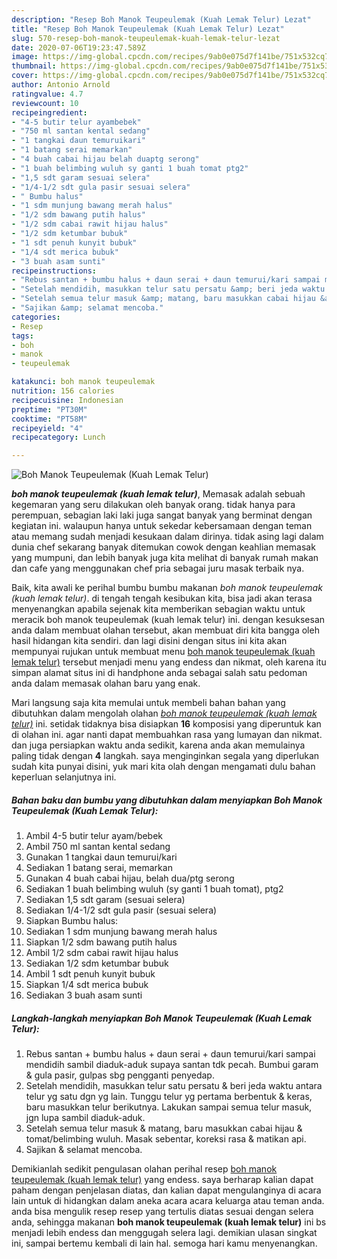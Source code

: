 ```yaml
---
description: "Resep Boh Manok Teupeulemak (Kuah Lemak Telur) Lezat"
title: "Resep Boh Manok Teupeulemak (Kuah Lemak Telur) Lezat"
slug: 570-resep-boh-manok-teupeulemak-kuah-lemak-telur-lezat
date: 2020-07-06T19:23:47.589Z
image: https://img-global.cpcdn.com/recipes/9ab0e075d7f141be/751x532cq70/boh-manok-teupeulemak-kuah-lemak-telur-foto-resep-utama.jpg
thumbnail: https://img-global.cpcdn.com/recipes/9ab0e075d7f141be/751x532cq70/boh-manok-teupeulemak-kuah-lemak-telur-foto-resep-utama.jpg
cover: https://img-global.cpcdn.com/recipes/9ab0e075d7f141be/751x532cq70/boh-manok-teupeulemak-kuah-lemak-telur-foto-resep-utama.jpg
author: Antonio Arnold
ratingvalue: 4.7
reviewcount: 10
recipeingredient:
- "4-5 butir telur ayambebek"
- "750 ml santan kental sedang"
- "1 tangkai daun temuruikari"
- "1 batang serai memarkan"
- "4 buah cabai hijau belah duaptg serong"
- "1 buah belimbing wuluh sy ganti 1 buah tomat ptg2"
- "1,5 sdt garam sesuai selera"
- "1/4-1/2 sdt gula pasir sesuai selera"
- " Bumbu halus"
- "1 sdm munjung bawang merah halus"
- "1/2 sdm bawang putih halus"
- "1/2 sdm cabai rawit hijau halus"
- "1/2 sdm ketumbar bubuk"
- "1 sdt penuh kunyit bubuk"
- "1/4 sdt merica bubuk"
- "3 buah asam sunti"
recipeinstructions:
- "Rebus santan + bumbu halus + daun serai + daun temurui/kari sampai mendidih sambil diaduk-aduk supaya santan tdk pecah. Bumbui garam &amp; gula pasir, gulpas sbg pengganti penyedap."
- "Setelah mendidih, masukkan telur satu persatu &amp; beri jeda waktu antara telur yg satu dgn yg lain. Tunggu telur yg pertama berbentuk &amp; keras, baru masukkan telur berikutnya. Lakukan sampai semua telur masuk, jgn lupa sambil diaduk-aduk."
- "Setelah semua telur masuk &amp; matang, baru masukkan cabai hijau &amp; tomat/belimbing wuluh. Masak sebentar, koreksi rasa &amp; matikan api."
- "Sajikan &amp; selamat mencoba."
categories:
- Resep
tags:
- boh
- manok
- teupeulemak

katakunci: boh manok teupeulemak 
nutrition: 156 calories
recipecuisine: Indonesian
preptime: "PT30M"
cooktime: "PT58M"
recipeyield: "4"
recipecategory: Lunch

---
```



![Boh Manok Teupeulemak (Kuah Lemak Telur)](https://img-global.cpcdn.com/recipes/9ab0e075d7f141be/751x532cq70/boh-manok-teupeulemak-kuah-lemak-telur-foto-resep-utama.jpg)

<b><i>boh manok teupeulemak (kuah lemak telur)</i></b>, Memasak adalah sebuah kegemaran yang seru dilakukan oleh banyak orang. tidak hanya para perempuan, sebagian laki laki juga sangat banyak yang berminat dengan kegiatan ini. walaupun hanya untuk sekedar kebersamaan dengan teman atau memang sudah menjadi kesukaan dalam dirinya. tidak asing lagi dalam dunia chef sekarang banyak ditemukan cowok dengan keahlian memasak yang mumpuni, dan lebih banyak juga kita melihat di banyak rumah makan dan cafe yang menggunakan chef pria sebagai juru masak terbaik nya.

Baik, kita awali ke perihal bumbu bumbu makanan <i>boh manok teupeulemak (kuah lemak telur)</i>. di tengah tengah kesibukan kita, bisa jadi akan terasa menyenangkan apabila sejenak kita memberikan sebagian waktu untuk meracik boh manok teupeulemak (kuah lemak telur) ini. dengan kesuksesan anda dalam membuat olahan tersebut, akan membuat diri kita bangga oleh hasil hidangan kita sendiri. dan lagi disini dengan situs ini kita akan mempunyai rujukan untuk membuat menu <u>boh manok teupeulemak (kuah lemak telur)</u> tersebut menjadi menu yang endess dan nikmat, oleh karena itu simpan alamat situs ini di handphone anda sebagai salah satu pedoman anda dalam memasak olahan baru yang enak.




Mari langsung saja kita memulai untuk membeli bahan bahan yang dibutuhkan dalam mengolah olahan <u><i>boh manok teupeulemak (kuah lemak telur)</i></u> ini. setidak tidaknya bisa disiapkan <b>16</b> komposisi yang diperuntuk kan di olahan ini. agar nanti dapat membuahkan rasa yang lumayan dan nikmat. dan juga persiapkan waktu anda sedikit, karena anda akan memulainya paling tidak dengan <b>4</b> langkah. saya menginginkan segala yang diperlukan sudah kita punyai disini, yuk mari kita olah dengan mengamati dulu bahan keperluan selanjutnya ini.

<!--inarticleads1-->

##### Bahan baku dan bumbu yang dibutuhkan dalam menyiapkan Boh Manok Teupeulemak (Kuah Lemak Telur):

1. Ambil 4-5 butir telur ayam/bebek
1. Ambil 750 ml santan kental sedang
1. Gunakan 1 tangkai daun temurui/kari
1. Sediakan 1 batang serai, memarkan
1. Gunakan 4 buah cabai hijau, belah dua/ptg serong
1. Sediakan 1 buah belimbing wuluh (sy ganti 1 buah tomat), ptg2
1. Sediakan 1,5 sdt garam (sesuai selera)
1. Sediakan 1/4-1/2 sdt gula pasir (sesuai selera)
1. Siapkan  Bumbu halus:
1. Sediakan 1 sdm munjung bawang merah halus
1. Siapkan 1/2 sdm bawang putih halus
1. Ambil 1/2 sdm cabai rawit hijau halus
1. Sediakan 1/2 sdm ketumbar bubuk
1. Ambil 1 sdt penuh kunyit bubuk
1. Siapkan 1/4 sdt merica bubuk
1. Sediakan 3 buah asam sunti




<!--inarticleads2-->

##### Langkah-langkah menyiapkan Boh Manok Teupeulemak (Kuah Lemak Telur):

1. Rebus santan + bumbu halus + daun serai + daun temurui/kari sampai mendidih sambil diaduk-aduk supaya santan tdk pecah. Bumbui garam &amp; gula pasir, gulpas sbg pengganti penyedap.
1. Setelah mendidih, masukkan telur satu persatu &amp; beri jeda waktu antara telur yg satu dgn yg lain. Tunggu telur yg pertama berbentuk &amp; keras, baru masukkan telur berikutnya. Lakukan sampai semua telur masuk, jgn lupa sambil diaduk-aduk.
1. Setelah semua telur masuk &amp; matang, baru masukkan cabai hijau &amp; tomat/belimbing wuluh. Masak sebentar, koreksi rasa &amp; matikan api.
1. Sajikan &amp; selamat mencoba.




Demikianlah sedikit pengulasan olahan perihal resep <u>boh manok teupeulemak (kuah lemak telur)</u> yang endess. saya berharap kalian dapat paham dengan penjelasan diatas, dan kalian dapat mengulanginya di acara lain untuk di hidangkan dalam aneka acara acara keluarga atau teman anda. anda bisa mengulik resep resep yang tertulis diatas sesuai dengan selera anda, sehingga makanan <b>boh manok teupeulemak (kuah lemak telur)</b> ini bs menjadi lebih endess dan menggugah selera lagi. demikian ulasan singkat ini, sampai bertemu kembali di lain hal. semoga hari kamu menyenangkan.
